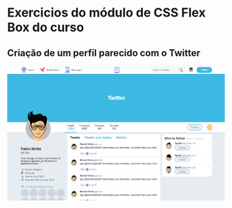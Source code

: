 # Exercicios do módulo de CSS Flex Box do curso

## Criação de um perfil parecido com o Twitter

<img src="/images/page.png">
